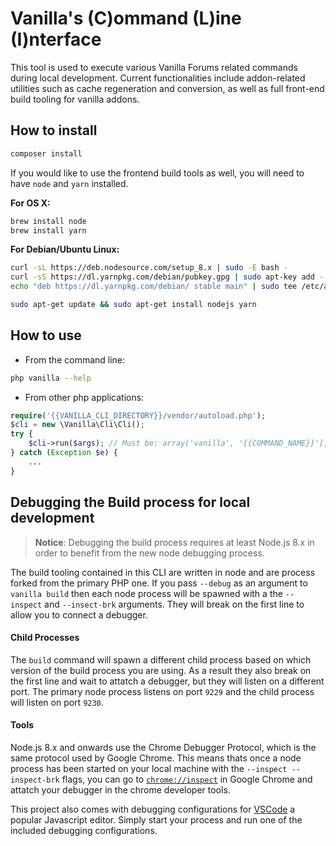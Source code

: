 # Vanilla's (C)ommand (L)ine (I)nterface

This tool is used to execute various Vanilla Forums related commands during local development.
Current functionalities include addon-related utilities such as cache regeneration and conversion,
as well as full front-end build tooling for vanilla addons.

## How to install

```bash
composer install
```

If you would like to use the frontend build tools as well, you will need to have `node` and `yarn` installed.

**For OS X:**
```bash
brew install node
brew install yarn
```

**For Debian/Ubuntu Linux:**
```bash
curl -sL https://deb.nodesource.com/setup_8.x | sudo -E bash -
curl -sS https://dl.yarnpkg.com/debian/pubkey.gpg | sudo apt-key add -
echo "deb https://dl.yarnpkg.com/debian/ stable main" | sudo tee /etc/apt/sources.list.d/yarn.list

sudo apt-get update && sudo apt-get install nodejs yarn
```

## How to use

- From the command line:
```bash
php vanilla --help
```
- From other php applications:
```php
require('{{VANILLA_CLI_DIRECTORY}}/vendor/autoload.php');
$cli = new \Vanilla\Cli\Cli();
try {
    $cli->run($args); // Must be: array('vanilla', '{{COMMAND_NAME}}'[, options...])
} catch (Exception $e) {
    ...
}
```

## Debugging the Build process for local development

> **Notice**: Debugging the build process requires at least Node.js 8.x in order to benefit from the new node debugging process.

The build tooling contained in this CLI are written in node and are process forked from the primary PHP one. If you pass `--debug` as an argument to `vanilla build` then each node process will be spawned with a the `--inspect` and `--insect-brk` arguments. They will break on the first line to allow you to connect a debugger.

#### Child Processes 
The `build` command will spawn a different child process based on which version of the build process you are using. As a result they also break on the first line and wait to attatch a debugger, but they will listen on a different port. The primary node process listens on port `9229` and the child process will listen on port `9230`.

#### Tools
Node.js 8.x and onwards use the Chrome Debugger Protocol, which is the same protocol used by Google Chrome. This means thats once a node process has been started on your local machine with the `--inspect --inspect-brk` flags, you can go to [`chrome://inspect`](chrome://inspect) in Google Chrome and attatch your debugger in the chrome developer tools.

This project also comes with debugging configurations for [VSCode](https://code.visualstudio.com/) a popular Javascript editor. Simply start your process and run one of the included debugging configurations.
